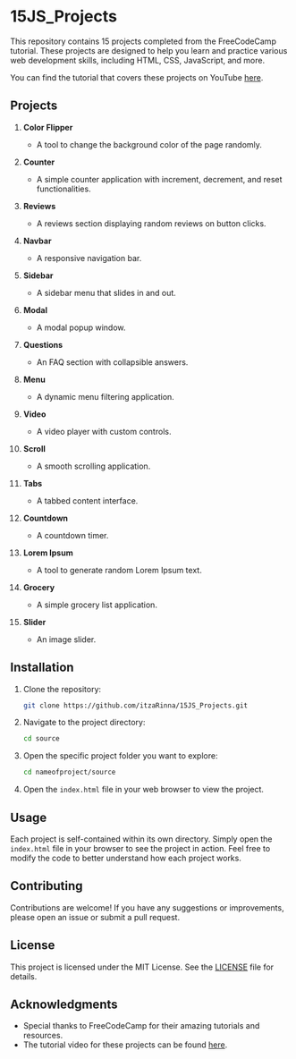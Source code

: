 # 15JS_Projects

This repository contains 15 projects completed from the FreeCodeCamp tutorial. These projects are designed to help you learn and practice various web development skills, including HTML, CSS, JavaScript, and more.

You can find the tutorial that covers these projects on YouTube [here](https://www.youtube.com/watch?v=3PHXvlpOkf4&t=1826s).

## Projects

1. **Color Flipper**
    - A tool to change the background color of the page randomly.
  
2. **Counter**
    - A simple counter application with increment, decrement, and reset functionalities.
  
3. **Reviews**
    - A reviews section displaying random reviews on button clicks.
  
4. **Navbar**
    - A responsive navigation bar.
  
5. **Sidebar**
    - A sidebar menu that slides in and out.
  
6. **Modal**
    - A modal popup window.
  
7. **Questions**
    - An FAQ section with collapsible answers.
  
8. **Menu**
    - A dynamic menu filtering application.
  
9. **Video**
    - A video player with custom controls.
  
10. **Scroll**
    - A smooth scrolling application.
  
11. **Tabs**
    - A tabbed content interface.
  
12. **Countdown**
    - A countdown timer.
  
13. **Lorem Ipsum**
    - A tool to generate random Lorem Ipsum text.
  
14. **Grocery**
    - A simple grocery list application.
  
15. **Slider**
    - An image slider.

## Installation

1. Clone the repository:
    ```sh
    git clone https://github.com/itzaRinna/15JS_Projects.git
    ```
2. Navigate to the project directory:
    ```sh
    cd source
    ```
3. Open the specific project folder you want to explore:
    ```sh
    cd nameofproject/source
    ```
4. Open the `index.html` file in your web browser to view the project.

## Usage

Each project is self-contained within its own directory. Simply open the `index.html` file in your browser to see the project in action. Feel free to modify the code to better understand how each project works.

## Contributing

Contributions are welcome! If you have any suggestions or improvements, please open an issue or submit a pull request.

## License

This project is licensed under the MIT License. See the [LICENSE](LICENSE) file for details.

## Acknowledgments

- Special thanks to FreeCodeCamp for their amazing tutorials and resources.
- The tutorial video for these projects can be found [here](https://www.youtube.com/watch?v=3PHXvlpOkf4&t=1826s).

